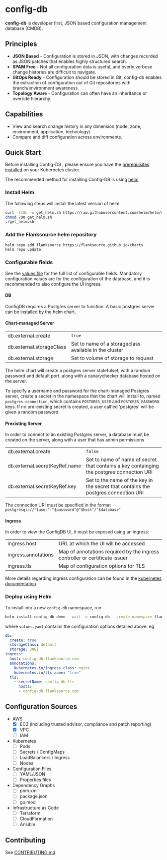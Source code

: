 # config-db

**config-db** is developer first, JSON based configuration management database (CMDB).

## Principles

* **JSON Based** - Configuration is stored in JSON, with changes recorded as JSON patches that enables highly structured search.
* **SPAM Free** - Not all configuration data is useful, and overly verbose change histories are difficult to navigate.
* **GitOps Ready** - Configuration should be stored in Git, config-db enables the extraction of configuration out of Git repositories with branch/environment awareness.
* **Topology Aware** - Configuration can often have an inheritance or override hierarchy.

## Capabilities

* View and search change history in any dimension (node, zone, environment, application, technology)
* Compare and diff configuration across environments.

## Quick Start

Before installing Config-DB , please ensure you have the [prerequisites installed](docs/prereqs.md) on your Kubernetes cluster.

The recommended method for installing Config-DB is using [helm](https://helm.sh/)

### Install Helm

The following steps will install the latest version of helm

```bash
curl -fsSL -o get_helm.sh https://raw.githubusercontent.com/helm/helm/main/scripts/get-helm-3
chmod 700 get_helm.sh
./get_helm.sh
```

### Add the Flanksource helm repository

```bash
helm repo add flanksource https://flanksource.github.io/charts
helm repo update
```

### Configurable fields

See the [values file](chart/values.yaml) for the full list of configurable fields.  Mandatory configuration values are for the configuration of the database, and it is recommended to also configure the UI ingress.

#### DB

ConfigDB requires a Postgres server to function.  A basic postgres server can be installed by the helm chart.

#### Chart-managed Server

|                     |        |
|---------------------|--------|
| db.external.create  | `true` |
| db.external.storageClass | Set to name of a storageclass available in the cluster |
| db.external.storage | Set to volume of storage to request |

The helm chart will create a postgres server statefulset, with a random password and default port, along with a canarychecker database hosted on the server.

To specify a username and password for the chart-managed Postgres server, create a secret in the namespace that the chart will install to, named `postgres-connection`, which contains `POSTGRES_USER` and `POSTGRES_PASSWORD` keys.  If no pre-existing secret is created, a user call'ed 'postgres' will be given a random password.

#### Prexisting Server

In order to connect to an existing Postgres server, a database must be created on the server, along with a user that has admin permissions

|                     |         |
|---------------------|---------|
| db.external.create  | `false` |
| db.external.secretKeyRef.name | Set to name of name of secret that contains a key containging the postgres connection URI |
| db.external.secretKeyRef.key | Set to the name of the key in the secret that contains the postgres connection URI |

The connection URI must be specified in the format `postgresql://"$user":"$password"@"$host"/"$database"`

#### Ingress 

In order to view the ConfigDB UI, it must be exposed  using an ingress:

|                     |                   |
|---------------------|-------------------|
| ingress.host | URL at which the UI will be accessed |
| ingress.annotations | Map of annotations required by the ingress controller or certificate issuer |
| ingress.tls | Map of configuration options for TLS |

More details regarding ingress configuration can be found in the [kubernetes documentation](https://kubernetes.io/docs/concepts/services-networking/ingress/)

### Deploy using Helm

To install into a new `config-db` namespace, run

```bash
helm install config-db-demo --wait -n config-db --create-namespace flanksource/config-db -f values.yaml
```

where `values.yaml` contains the configuration options detailed above.  eg

```yaml
db:
  create: true
  storageClass: default
  storage: 30Gi
ingress:
  host: config-db.flanksource.com
  annotations:
    kubernetes.io/ingress.class: nginx
    kubernetes.io/tls-acme: "true"
  tls:
    - secretName: config-db-tls
      hosts:
      - config-db.flanksource.com
```


## Configuration Sources

* AWS
  * [x] EC2 (including trusted advisor, compliance and patch reporting)
  * [x] VPC
  * [ ] IAM
* Kubernetes
  * [ ] Pods
  * [ ] Secrets / ConfigMaps
  * [ ] LoadBalancers / Ingress
  * [ ] Nodes
* Configuration Files
  * [ ] YAML/JSON
  * [ ] Properties files
* Dependency Graphs
  * [ ] pom.xml
  * [ ] package.json
  * [ ] go.mod
* Infrastructure as Code
  * [ ] Terraform
  * [ ] CloudFormation
  * [ ] Ansible

## Contributing

See [CONTRIBUTING.md](./CONTRIBUTING.md)
